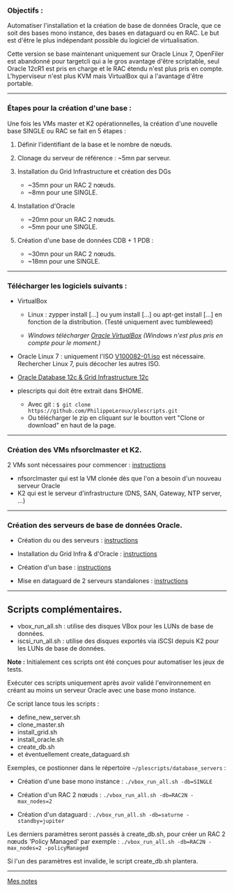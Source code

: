 ### Objectifs :

Automatiser l'installation et la création de base de données Oracle, que ce soit
des bases mono instance, des bases en dataguard ou en RAC.
Le but est d'être le plus indépendant possible du logiciel de virtualisation.

Cette version se base maintenant uniquement sur Oracle Linux 7, OpenFiler est
abandonné pour targetcli qui a le gros avantage d'être scriptable, seul Oracle 12cR1
est pris en charge et le RAC étendu n'est plus pris en compte.
L'hyperviseur n'est plus KVM mais VirtualBox qui a l'avantage d'être portable.

--------------------------------------------------------------------------------

### Étapes pour la création d'une base :

Une fois les VMs master et K2 opérationnelles, la création d'une nouvelle base
SINGLE ou RAC se fait en 5 étapes :

1. Définir l'identifiant de la base et le nombre de nœuds.

2. Clonage du serveur de référence : ~5mn par serveur.

3. Installation du Grid Infrastructure et création des DGs

	* ~35mn pour un RAC 2 nœuds.
	* ~8mn pour une SINGLE.

4. Installation d'Oracle

	* ~20mn pour un RAC 2 nœuds.
	* ~5mn pour une SINGLE.


5. Création d'une base de données CDB + 1 PDB :

	* ~30mn pour un RAC 2 nœuds.
	* ~18mn pour une SINGLE.

--------------------------------------------------------------------------------
### Télécharger les logiciels suivants :

* VirtualBox
  * Linux : zypper install [...] ou yum install [...] ou apt-get install [...] en fonction de la distribution.
	(Testé uniquement avec tumbleweed)

  * _Windows télécharger [Oracle VirtualBox](https://www.virtualbox.org/wiki/Downloads) (Windows n'est plus pris en compte pour le moment.)_

* Oracle Linux 7 : uniquement l'ISO [V100082-01.iso](https://edelivery.oracle.com/osdc/faces/SearchSoftware) est nécessaire. Rechercher Linux 7, puis décocher les autres ISO.

* [Oracle Database 12c & Grid Infrastructure 12c](http://www.oracle.com/technetwork/database/enterprise-edition/downloads/database12c-linux-download-2240591.html)

* plescripts qui doit être extrait dans $HOME.
	* Avec git : `$ git clone https://github.com/PhilippeLeroux/plescripts.git`
	* Ou télécharger le zip en cliquant sur le boutton vert "Clone or download" en haut de la page.

--------------------------------------------------------------------------------

### Création des VMs nfsorclmaster et K2.
2 VMs sont nécessaires pour commencer : [instructions](https://github.com/PhilippeLeroux/plescripts/wiki/Cr%C3%A9ation-des-VMs-nfsorclmaster-et-K2)
 - nfsorclmaster qui est la VM clonée dès que l'on a besoin d'un nouveau serveur Oracle
 - K2 qui est le serveur d'infrastructure (DNS, SAN, Gateway, NTP server, ...)

--------------------------------------------------------------------------------

### Création des serveurs de base de données Oracle.

* Création du ou des serveurs : [instructions](https://github.com/PhilippeLeroux/plescripts/blob/master/database_servers/CREATE_SERVERS.md)

* Installation du Grid Infra & d'Oracle : [instructions](https://github.com/PhilippeLeroux/plescripts/blob/master/database_servers/INSTALL_GRID_ORCL.md)

* Création d'un base : [instructions](https://github.com/PhilippeLeroux/plescripts/tree/master/db/README.md)

* Mise en dataguard de 2 serveurs standalones : [instructions](https://github.com/PhilippeLeroux/plescripts/blob/master/db/stby/README.md)

--------------------------------------------------------------------------------

##	Scripts complémentaires.

 * vbox_run_all.sh : utilise des disques VBox pour les LUNs de base de données.
 * iscsi_run_all.sh : utilise des disques exportés via iSCSI depuis K2 pour les LUNs de base de données.

**Note :** Initialement ces scripts ont été conçues pour automatiser les jeux de tests.

Exécuter ces scripts uniquement après avoir validé l'environnement en créant au moins
un serveur Oracle avec une base mono instance.

Ce script lance tous les scripts :
 - define_new_server.sh
 - clone_master.sh
 - install_grid.sh
 - install_oracle.sh
 - create_db.sh
 - et éventuellement create_dataguard.sh

Exemples, ce postionner dans le répertoire `~/plescripts/database_servers` :
 - Création d'une base mono instance : `./vbox_run_all.sh -db=SINGLE`

 - Création d'un RAC 2 nœuds : `./vbox_run_all.sh -db=RAC2N -max_nodes=2`

 - Création d'un dataguard : `./vbox_run_all.sh -db=saturne -standby=jupiter`

Les derniers paramètres seront passés à create_db.sh, pour créer un RAC 2 nœuds 'Policy Managed' par exemple : `./vbox_run_all.sh -db=RAC2N -max_nodes=2 -policyManaged`

Si l'un des paramètres est invalide, le script create_db.sh plantera.

--------------------------------------------------------------------------------
[Mes notes](https://github.com/PhilippeLeroux/plescripts/wiki)
